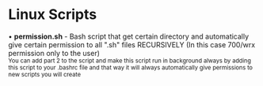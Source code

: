 # Linux Scripts

• **permission.sh** - Bash script that get certain directory and automatically give certain permission to all ".sh" files RECURSIVELY
(In this case 700/wrx permission only to the user)                                                                                                          
<sub>You can add part 2 to the script and make this script run in background always by adding this script to your .bashrc file and that way it will always automatically give permissions to new scripts you will create</sub>
